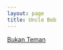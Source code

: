 ```yaml
---
layout: page
title: Uncle Bob
---
```


<div class="htl">
  <a href="/bukanteman-unclebob">
Bukan Teman
  </a>
</div>
